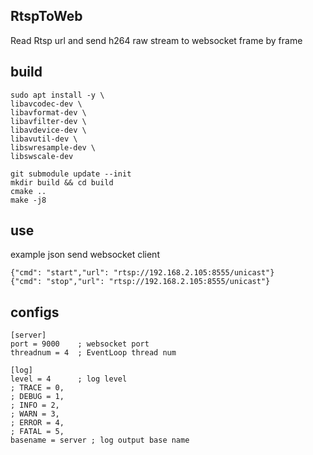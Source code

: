 ## RtspToWeb
Read Rtsp url and send h264 raw stream to websocket frame by frame

## build
```
sudo apt install -y \
libavcodec-dev \
libavformat-dev \
libavfilter-dev \
libavdevice-dev \
libavutil-dev \
libswresample-dev \
libswscale-dev 

git submodule update --init
mkdir build && cd build
cmake ..
make -j8
```

## use
example json send websocket client
```
{"cmd": "start","url": "rtsp://192.168.2.105:8555/unicast"}
{"cmd": "stop","url": "rtsp://192.168.2.105:8555/unicast"}
```

## configs
```
[server]
port = 9000    ; websocket port
threadnum = 4  ; EventLoop thread num

[log]
level = 4      ; log level
; TRACE = 0,
; DEBUG = 1,
; INFO = 2,
; WARN = 3,
; ERROR = 4,
; FATAL = 5,
basename = server ; log output base name
```
